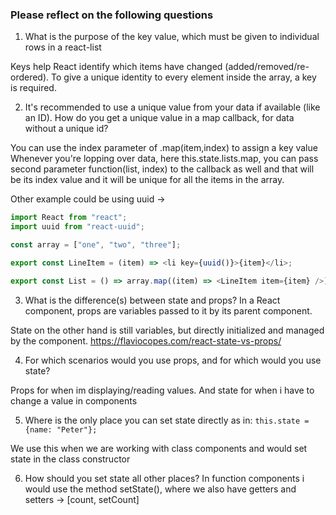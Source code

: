 ### Please reflect on the following questions

1.  What is the purpose of the key value, which must be given to individual rows in a react-list

Keys help React identify which items have changed (added/removed/re-ordered). To give a unique identity to every element inside the array, a key is required.

2. It's recommended to use a unique value from your data if available (like an ID). How do you get a unique value in a map callback, for data without a unique id?

You can use the index parameter of .map(item,index) to assign a key value
Whenever you're lopping over data, here this.state.lists.map, you can pass second parameter function(list, index) to the callback as well and that will be its index value and it will be unique for all the items in the array.

Other example could be using uuid ->

```javascript
import React from "react";
import uuid from "react-uuid";

const array = ["one", "two", "three"];

export const LineItem = (item) => <li key={uuid()}>{item}</li>;

export const List = () => array.map((item) => <LineItem item={item} />);
```

3.  What is the difference(s) between state and props?
    In a React component, props are variables passed to it by its parent component.

State on the other hand is still variables, but directly initialized and managed by the component.
https://flaviocopes.com/react-state-vs-props/

4.  For which scenarios would you use props, and for which would you use state?

Props for when im displaying/reading values. And state for when i have to change a value in components

5. Where is the only place you can set state directly as in: `this.state = {name: "Peter"};`

We use this when we are working with class components and would set state in the class constructor

6. How should you set state all other places?
   In function components i would use the method setState(), where we also have getters and setters -> [count, setCount]
